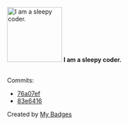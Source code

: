 <img src="https://my-badges.github.io/my-badges/sleepy-coder.png" alt="I am a sleepy coder." title="I am a sleepy coder." width="128">
<strong>I am a sleepy coder.</strong>
<br><br>

Commits:

- <a href="https://github.com/Neptunium931/ncc/commit/76a07ef39f0725422ed0d5fc8ba2b44846bc5247">76a07ef</a>
- <a href="https://github.com/Neptunium931/ncc/commit/83e641646f5553ea5b74dddcb5963f8d023a96ca">83e6416</a>


Created by <a href="https://github.com/my-badges/my-badges">My Badges</a>